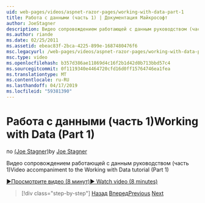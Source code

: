 ```yaml
---
uid: web-pages/videos/aspnet-razor-pages/working-with-data-part-1
title: Работа с данными (часть 1) | Документация Майкрософт
author: JoeStagner
description: Видео сопровождением работающей с данным руководством (часть 1)
ms.author: riande
ms.date: 02/25/2011
ms.assetid: ebeac83f-2bca-4225-899e-1687480476f6
msc.legacyurl: /web-pages/videos/aspnet-razor-pages/working-with-data-part-1
msc.type: video
ms.openlocfilehash: b357d386ae11869d4c16f2b1d42d0b713bbd57c4
ms.sourcegitcommit: 0f1119340e4464720cfd16d0ff15764746ea1fea
ms.translationtype: MT
ms.contentlocale: ru-RU
ms.lasthandoff: 04/17/2019
ms.locfileid: "59381390"
---
```

# <a name="working-with-data-part-1"></a><span data-ttu-id="15a16-103">Работа с данными (часть 1)</span><span class="sxs-lookup"><span data-stu-id="15a16-103">Working with Data (Part 1)</span></span>

<span data-ttu-id="15a16-104">по [(Joe Stagner)](https://github.com/JoeStagner)</span><span class="sxs-lookup"><span data-stu-id="15a16-104">by [Joe Stagner](https://github.com/JoeStagner)</span></span>

<span data-ttu-id="15a16-105">Видео сопровождением работающей с данным руководством (часть 1)</span><span class="sxs-lookup"><span data-stu-id="15a16-105">Video accompaniment to the Working with Data tutorial (Part 1)</span></span>

[<span data-ttu-id="15a16-106">&#9654;Просмотрите видео (8 минут)</span><span class="sxs-lookup"><span data-stu-id="15a16-106">&#9654; Watch video (8 minutes)</span></span>](https://channel9.msdn.com/Blogs/ASP-NET-Site-Videos/working-with-data-part-1)

> [!div class="step-by-step"]
> <span data-ttu-id="15a16-107">[Назад](working-with-forms-part-2.md)
> [Вперед](working-with-data-part-2.md)</span><span class="sxs-lookup"><span data-stu-id="15a16-107">[Previous](working-with-forms-part-2.md)
[Next](working-with-data-part-2.md)</span></span>
